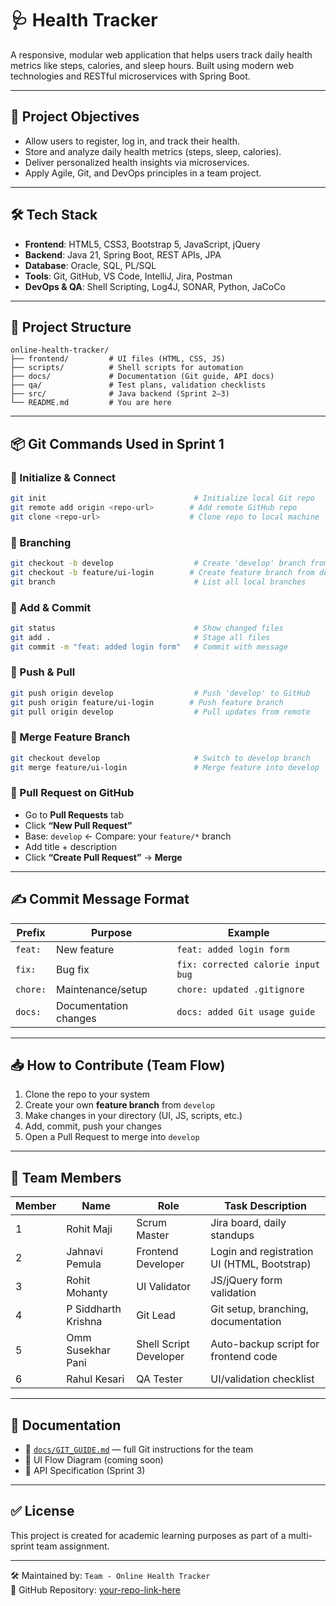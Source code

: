 
# 🩺 Health Tracker

A responsive, modular web application that helps users track daily health metrics like steps, calories, and sleep hours. Built using modern web technologies and RESTful microservices with Spring Boot.

---

## 🚀 Project Objectives

- Allow users to register, log in, and track their health.
- Store and analyze daily health metrics (steps, sleep, calories).
- Deliver personalized health insights via microservices.
- Apply Agile, Git, and DevOps principles in a team project.

---

## 🛠️ Tech Stack

- **Frontend**: HTML5, CSS3, Bootstrap 5, JavaScript, jQuery
- **Backend**: Java 21, Spring Boot, REST APIs, JPA
- **Database**: Oracle, SQL, PL/SQL
- **Tools**: Git, GitHub, VS Code, IntelliJ, Jira, Postman
- **DevOps & QA**: Shell Scripting, Log4J, SONAR, Python, JaCoCo

---

## 📁 Project Structure

```
online-health-tracker/
├── frontend/         # UI files (HTML, CSS, JS)
├── scripts/          # Shell scripts for automation
├── docs/             # Documentation (Git guide, API docs)
├── qa/               # Test plans, validation checklists
├── src/              # Java backend (Sprint 2–3)
└── README.md         # You are here
```

---

## 📦 Git Commands Used in Sprint 1

### 🔹 Initialize & Connect
```bash
git init                                 # Initialize local Git repo
git remote add origin <repo-url>        # Add remote GitHub repo
git clone <repo-url>                    # Clone repo to local machine
```

### 🔹 Branching
```bash
git checkout -b develop                  # Create 'develop' branch from main
git checkout -b feature/ui-login        # Create feature branch from develop
git branch                               # List all local branches
```

### 🔹 Add & Commit
```bash
git status                               # Show changed files
git add .                                # Stage all files
git commit -m "feat: added login form"   # Commit with message
```

### 🔹 Push & Pull
```bash
git push origin develop                  # Push 'develop' to GitHub
git push origin feature/ui-login        # Push feature branch
git pull origin develop                  # Pull updates from remote
```

### 🔹 Merge Feature Branch
```bash
git checkout develop                     # Switch to develop branch
git merge feature/ui-login               # Merge feature into develop
```

### 🔹 Pull Request on GitHub
- Go to **Pull Requests** tab
- Click **“New Pull Request”**
- Base: `develop` ← Compare: your `feature/*` branch
- Add title + description
- Click **“Create Pull Request”** → **Merge**

---

## ✍️ Commit Message Format

| Prefix    | Purpose                         | Example                           |
|-----------|----------------------------------|------------------------------------|
| `feat:`   | New feature                      | `feat: added login form`           |
| `fix:`    | Bug fix                          | `fix: corrected calorie input bug` |
| `chore:`  | Maintenance/setup                | `chore: updated .gitignore`        |
| `docs:`   | Documentation changes            | `docs: added Git usage guide`      |

---

## 📥 How to Contribute (Team Flow)

1. Clone the repo to your system
2. Create your own **feature branch** from `develop`
3. Make changes in your directory (UI, JS, scripts, etc.)
4. Add, commit, push your changes
5. Open a Pull Request to merge into `develop`

---

## 👥 Team Members

| Member | Name                | Role                   | Task Description                            |
| ------ | ------------------- | ---------------------- | ------------------------------------------- |
| 1      | Rohit Maji          | Scrum Master           | Jira board, daily standups                  |
| 2      | Jahnavi Pemula      | Frontend Developer     | Login and registration UI (HTML, Bootstrap) |
| 3      | Rohit Mohanty       | UI Validator           | JS/jQuery form validation                   |
| 4      | P Siddharth Krishna | Git Lead               | Git setup, branching, documentation         |
| 5      | Omm Susekhar Pani   | Shell Script Developer | Auto-backup script for frontend code        |
| 6      | Rahul Kesari        | QA Tester              | UI/validation checklist                     |


---

## 📘 Documentation

- 🔹 [`docs/GIT_GUIDE.md`](docs/GIT_GUIDE.md) — full Git instructions for the team
- 🔹 UI Flow Diagram (coming soon)
- 🔹 API Specification (Sprint 3)

---

## ✅ License

This project is created for academic learning purposes as part of a multi-sprint team assignment.

---

🛠 Maintained by: `Team - Online Health Tracker`  
🔗 GitHub Repository: [your-repo-link-here](https://github.com/your-username/online-health-tracker)
